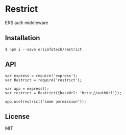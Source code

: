 # Restrict

ERS auth middleware

## Installation

```
$ npm i --save ersinfotech/restrict
```

## API

```
var express = require('express');
var Restrict = require('restrict');

var app = express();
var restrict = Restrict({baseUrl: 'http://authUrl'});

app.use(restrict('some permission'));
```

## License

MIT